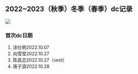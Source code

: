 ## 2022~2023（秋季）冬季（春季）dc记录

![](https://count.getloli.com/get/@2223winterdcrecord)

### 首次dc日期

1. 涂仕明2022.10.07 
2. 向雪莹2022.10.27
3. 陈昌志2022.10.27（vest）
4. 唐子涵2022.10.28
